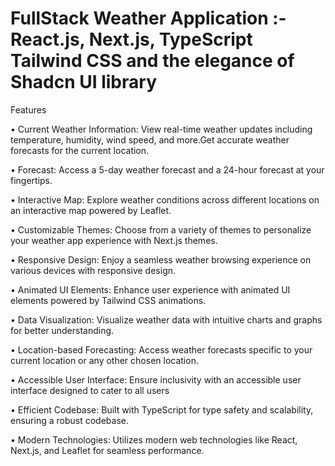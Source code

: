 # FullStack Weather Application :- React.js, Next.js, TypeScript Tailwind CSS and the elegance of Shadcn UI library


Features

• Current Weather Information: View real-time weather updates including temperature, humidity, wind speed, and more.Get accurate weather forecasts for the current location.

• Forecast: Access a 5-day weather forecast and a 24-hour forecast at your fingertips.

• Interactive Map: Explore weather conditions across different locations on an interactive map powered by Leaflet.

• Customizable Themes: Choose from a variety of themes to personalize your weather app experience with Next.js themes.

• Responsive Design: Enjoy a seamless weather browsing experience on various devices with responsive design.

• Animated UI Elements: Enhance user experience with animated UI elements powered by Tailwind CSS animations.

• Data Visualization: Visualize weather data with intuitive charts and graphs for better understanding.

• Location-based Forecasting: Access weather forecasts specific to your current location or any other chosen location.

• Accessible User Interface: Ensure inclusivity with an accessible user interface designed to cater to all users

• Efficient Codebase: Built with TypeScript for type safety and scalability, ensuring a robust codebase.

• Modern Technologies: Utilizes modern web technologies like React, Next.js, and Leaflet for seamless performance.

